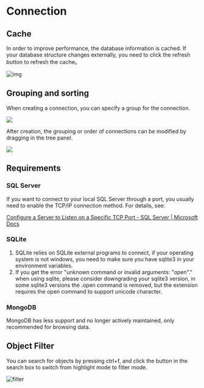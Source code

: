 # Connection

## Cache

In order to improve performance, the database information is cached. If your database structure changes externally, you need to click the refresh button to refresh the cache。

![img](https://doc.database-client.com/image/connection/1638342622208.png)

## Grouping and sorting

When creating a connection, you can specify a group for the connection.

![](https://doc.database-client.com/image/connection/1653135860898.png)

After creation, the grouping or order of connections can be modified by dragging in the tree panel.

![](https://doc.database-client.com/image/connection/1653136074794.png)

## Requirements

### SQL Server

If you want to connect to your local SQL Server through a port, you usually need to enable the TCP/IP connection method. For details, see:

[Configure a Server to Listen on a Specific TCP Port - SQL Server | Microsoft Docs](https://docs.microsoft.com/en-us/sql/database-engine/configure-windows/configure-a-server-to-listen-on-a-specific-tcp-port?view=sql-server-ver15#SSMSProcedure)

### SQLite

1. SQLite relies on SQLite external programs to connect, if your operating system is not windows, you need to make sure you have sqlite3 in your environment variables.
2. If you get the error "unknown command or invalid arguments: "open"." when using sqlite, please consider downgrading your sqlite3 version, in some sqlite3 versions the .open command is removed, but the extension requires the open command to support unicode character.

### MongoDB

MongoDB has less support and no longer actively maintained, only recommended for browsing data.

## Object Filter

You can search for objects by pressing ctrl+f, and click the button in the search box to switch from highlight mode to filter mode.

![filter](https://doc.database-client.com/image/minor/filter.gif)